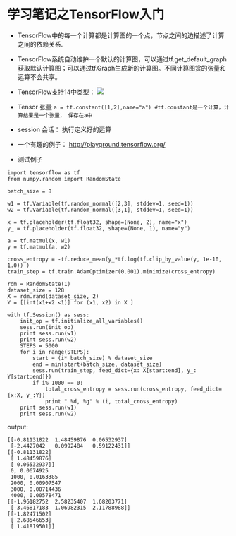# 学习笔记之TensorFlow入门

-  TensorFlow中的每一个计算都是计算图的一个点，节点之间的边描述了计算之间的依赖关系.
-  TensorFlow系统自动维护一个默认的计算图，可以通过tf.get_default_graph获取默认计算图；可以通过tf.Graph生成新的计算图。不同计算图赏的张量和运算不会共享。
-  TensorFlow支持14中类型：
![](media/15167058231507/15167065340161.png)


- Tensor 张量
`a = tf.constant([1,2],name="a") #tf.constant是一个计算，计算结果是一个张量， 保存在a中`
- session 会话： 执行定义好的运算

- 一个有趣的例子：
http://playground.tensorflow.org/

- 测试例子


```
import tensorflow as tf
from numpy.random import RandomState
 
batch_size = 8

w1 = tf.Variable(tf.random_normal([2,3], stddev=1, seed=1))
w2 = tf.Variable(tf.random_normal([3,1], stddev=1, seed=1))

x = tf.placeholder(tf.float32, shape=(None, 2), name="x")
y_ = tf.placeholder(tf.float32, shape=(None, 1), name="y")

a = tf.matmul(x, w1)
y = tf.matmul(a, w2)

cross_entropy = -tf.reduce_mean(y_*tf.log(tf.clip_by_value(y, 1e-10, 1.0)) )
train_step = tf.train.AdamOptimizer(0.001).minimize(cross_entropy)

rdm = RandomState(1)
dataset_size = 128
X = rdm.rand(dataset_size, 2)
Y = [[int(x1+x2 <1)] for (x1, x2) in X ]

with tf.Session() as sess:
	init_op = tf.initialize_all_variables()
	sess.run(init_op)
	print sess.run(w1)
	print sess.run(w2)
	STEPS = 5000
	for i in range(STEPS):
		start = (i* batch_size) % dataset_size
		end = min(start+batch_size, dataset_size)
		sess.run(train_step, feed_dict={x: X[start:end], y_: Y[start:end]})
		if i% 1000 == 0:
			total_cross_entropy = sess.run(cross_entropy, feed_dict={x:X, y_:Y})
			print " %d, %g" % (i, total_cross_entropy)
	print sess.run(w1)
	print sess.run(w2)
```

output:

```
[[-0.81131822  1.48459876  0.06532937]
 [-2.4427042   0.0992484   0.59122431]]
[[-0.81131822]
 [ 1.48459876]
 [ 0.06532937]]
 0, 0.0674925
 1000, 0.0163385
 2000, 0.00907547
 3000, 0.00714436
 4000, 0.00578471
[[-1.96182752  2.58235407  1.68203771]
 [-3.46817183  1.06982315  2.11788988]]
[[-1.82471502]
 [ 2.68546653]
 [ 1.41819501]]
```



